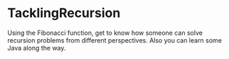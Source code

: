 # TacklingRecursion
Using the Fibonacci function, get to know how someone can solve recursion problems from different perspectives.
Also you can learn some Java along the way.
